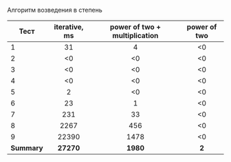 
Алгоритм возведения в степень

| Тест        | iterative, ms | power of two + multiplication | power of two |
| ----------- | :-----------: | :---------------------------: | :----------: |
| 1           |      31       |               4               |      <0      |
| 2           |      <0       |              <0               |      <0      |
| 3           |      <0       |              <0               |      <0      |
| 4           |      <0       |              <0               |      <0      |
| 5           |       2       |              <0               |      <0      |
| 6           |      23       |               1               |      <0      |
| 7           |      231      |              33               |      <0      |
| 8           |     2267      |              456              |      <0      |
| 9           |     22390     |             1478              |      <0      |
| **Summary** |   **27270**   |           **1980**            |    **2**     |



